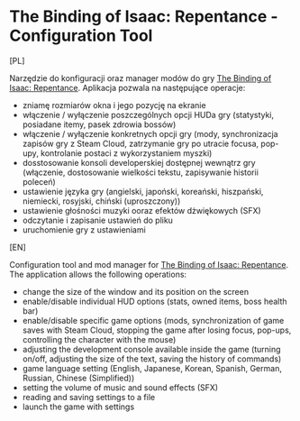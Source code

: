# The Binding of Isaac: Repentance - Configuration Tool

[PL]

Narzędzie do konfiguracji oraz manager modów do gry [The Binding of Isaac: Repentance](https://store.steampowered.com/app/1426300/The_Binding_of_Isaac_Repentance/).
Aplikacja pozwala na następujące operacje:
  - zniamę rozmiarów okna i jego pozycję na ekranie
  - włączenie / wyłączenie poszczególnych opcji HUDa gry (statystyki, posiadane itemy, pasek zdrowia bossów)
  - włączenie / wyłączenie konkretnych opcji gry (mody, synchronizacja zapisów gry z Steam Cloud, zatrzymanie gry po utracie focusa, pop-upy, kontrolanie postaci z wykorzystaniem myszki)
  - dosstosowanie konsoli developerskiej dostępnej wewnątrz gry (włączenie, dostosowanie wielkości tekstu, zapisywanie historii poleceń)
  - ustawienie języka gry (angielski, japoński, koreański, hiszpański, niemiecki, rosyjski, chiński (uproszczony))
  - ustawienie głośności muzyki ooraz efektów dżwiękowych (SFX)
  - odczytanie i zapisanie ustawień do pliku
  - uruchomienie gry z ustawieniami

[EN]

Configuration tool and mod manager for [The Binding of Isaac: Repentance](https://store.steampowered.com/app/1426300/The_Binding_of_Isaac_Repentance/).
The application allows the following operations:
  - change the size of the window and its position on the screen
  - enable/disable individual HUD options (stats, owned items, boss health bar)
  - enable/disable specific game options (mods, synchronization of game saves with Steam Cloud, stopping the game after losing focus, pop-ups, controlling the character with the mouse)
  - adjusting the development console available inside the game (turning on/off, adjusting the size of the text, saving the history of commands)
  - game language setting (English, Japanese, Korean, Spanish, German, Russian, Chinese (Simplified))
  - setting the volume of music and sound effects (SFX)
  - reading and saving settings to a file
  - launch the game with settings
